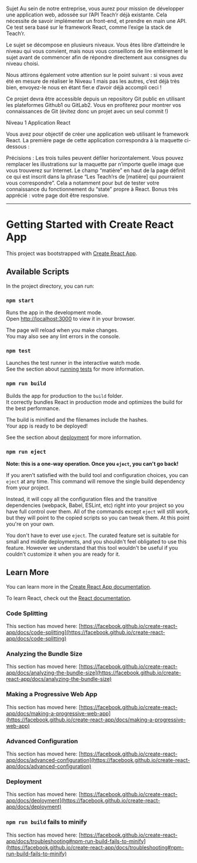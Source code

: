 Sujet
Au sein de notre entreprise, vous aurez pour mission de développer une application web, adossée sur l’API Teach’r déjà existante. Cela nécessite de savoir implémenter un front-end, et prendre en main une API. Ce test sera basé sur le framework React, comme l’exige la stack de Teach’r.

Le sujet se décompose en plusieurs niveaux. Vous êtes libre d’atteindre le niveau qui vous convient, mais nous vous conseillons de lire entièrement le sujet avant de commencer afin de répondre directement aux consignes du niveau choisi.

Nous attirons également votre attention sur le point suivant : si vous avez été en mesure de réaliser le Niveau 1 mais pas les autres, c’est déjà très bien, envoyez-le nous en étant fier.e d’avoir déjà accompli ceci !

Ce projet devra être accessible depuis un repository Git public en utilisant les plateformes Github1 ou GitLab2. Vous en profiterez pour montrer vos connaissances de Git (évitez donc un projet avec un seul commit !)

Niveau 1
Application React

Vous avez pour objectif de créer une application web utilisant le framework React. La première page de cette application correspondra à la maquette ci-dessous :

Précisions :
Les trois tuiles peuvent défiler horizontalement.
Vous pouvez remplacer les illustrations sur la maquette par n’importe quelle image que vous trouverez sur Internet.
Le champ “matière” en haut de la page définit ce qui est inscrit dans la phrase “Les Teach’rs de [matière] qui pourraient vous correspondre”. Cela a notamment pour but de tester votre connaissance du fonctionnement du “state” propre à React.
Bonus très apprécié : votre page doit être responsive.

---

# Getting Started with Create React App

This project was bootstrapped with [Create React App](https://github.com/facebook/create-react-app).

## Available Scripts

In the project directory, you can run:

### `npm start`

Runs the app in the development mode.\
Open [http://localhost:3000](http://localhost:3000) to view it in your browser.

The page will reload when you make changes.\
You may also see any lint errors in the console.

### `npm test`

Launches the test runner in the interactive watch mode.\
See the section about [running tests](https://facebook.github.io/create-react-app/docs/running-tests) for more information.

### `npm run build`

Builds the app for production to the `build` folder.\
It correctly bundles React in production mode and optimizes the build for the best performance.

The build is minified and the filenames include the hashes.\
Your app is ready to be deployed!

See the section about [deployment](https://facebook.github.io/create-react-app/docs/deployment) for more information.

### `npm run eject`

**Note: this is a one-way operation. Once you `eject`, you can't go back!**

If you aren't satisfied with the build tool and configuration choices, you can `eject` at any time. This command will remove the single build dependency from your project.

Instead, it will copy all the configuration files and the transitive dependencies (webpack, Babel, ESLint, etc) right into your project so you have full control over them. All of the commands except `eject` will still work, but they will point to the copied scripts so you can tweak them. At this point you're on your own.

You don't have to ever use `eject`. The curated feature set is suitable for small and middle deployments, and you shouldn't feel obligated to use this feature. However we understand that this tool wouldn't be useful if you couldn't customize it when you are ready for it.

## Learn More

You can learn more in the [Create React App documentation](https://facebook.github.io/create-react-app/docs/getting-started).

To learn React, check out the [React documentation](https://reactjs.org/).

### Code Splitting

This section has moved here: [https://facebook.github.io/create-react-app/docs/code-splitting](https://facebook.github.io/create-react-app/docs/code-splitting)

### Analyzing the Bundle Size

This section has moved here: [https://facebook.github.io/create-react-app/docs/analyzing-the-bundle-size](https://facebook.github.io/create-react-app/docs/analyzing-the-bundle-size)

### Making a Progressive Web App

This section has moved here: [https://facebook.github.io/create-react-app/docs/making-a-progressive-web-app](https://facebook.github.io/create-react-app/docs/making-a-progressive-web-app)

### Advanced Configuration

This section has moved here: [https://facebook.github.io/create-react-app/docs/advanced-configuration](https://facebook.github.io/create-react-app/docs/advanced-configuration)

### Deployment

This section has moved here: [https://facebook.github.io/create-react-app/docs/deployment](https://facebook.github.io/create-react-app/docs/deployment)

### `npm run build` fails to minify

This section has moved here: [https://facebook.github.io/create-react-app/docs/troubleshooting#npm-run-build-fails-to-minify](https://facebook.github.io/create-react-app/docs/troubleshooting#npm-run-build-fails-to-minify)
